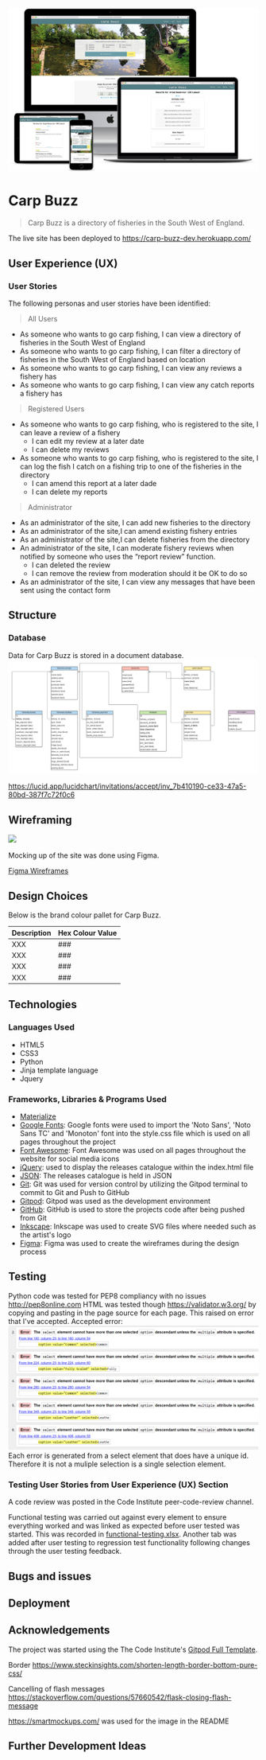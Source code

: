 <img src="static/images/smartmockup-cb.png" style="margin: 0;">

# Carp Buzz

>
> Carp Buzz is a directory of fisheries in the South West of England.
>

The live site has been deployed to https://carp-buzz-dev.herokuapp.com/

## User Experience (UX)

### User Stories

The following personas and user stories have been identified:

>
> All Users
>

- As someone who wants to go carp fishing, I can view a directory of fisheries in the South West of England
- As someone who wants to go carp fishing, I can filter a directory of fisheries in the South West of England based on location
- As someone who wants to go carp fishing, I can view any reviews a fishery has
- As someone who wants to go carp fishing, I can view any catch reports a fishery has

>
> Registered Users
>

- As someone who wants to go carp fishing, who is registered to the site, I can leave a review of a fishery
    - I can edit my review at a later date
    - I can delete my reviews
- As someone who wants to go carp fishing, who is registered to the site, I can log the fish I catch on a fishing trip to one of the fisheries in the directory
    - I can amend this report at a later dade
    - I can delete my reports

>
> Administrator
>
- As an administrator of the site, I can add new fisheries to the directory
- As an administrator of the site,I can amend existing fishery entries
- As an administrator of the site,I can delete fisheries from the directory
- An administrator of the site, I can moderate fishery reviews when notified by someone who uses the “report review” function.
    - I can deleted the review
    - I can remove the review from moderation should it be OK to do so
- As an administrator of the site, I can view any messages that have been sent using the contact form


## Structure

### Database

Data for Carp Buzz is stored in a document database.
<img src="static/images/cb-data.png" style="margin: 0;">

https://lucid.app/lucidchart/invitations/accept/inv_7b410190-ce33-47a5-80bd-387f7c72f0c6

## Wireframing

<img src="images/" style="margin: 0;">

Mocking up of the site was done using Figma.

[Figma Wireframes](https://www.figma.com/file/3G7nX6FtgMuFxYMjBPjuQc/Carp-Buzz?node-id=0%3A1)


## Design Choices

Below is the brand colour pallet for Carp Buzz.

| Description | Hex Colour Value |
| --- | ----------- |
| XXX | ### |
| XXX | ### |
| XXX | ### |
| XXX | ### |

## Technologies

### Languages Used

- HTML5
- CSS3
- Python
- Jinja template language
- Jquery

### Frameworks, Libraries & Programs Used

- [Materialize](https://materializecss.com/) 
- [Google Fonts](https://fonts.google.com/): Google fonts were used to import the 'Noto Sans', 'Noto Sans TC' and 'Monoton' font into the style.css file which is used on all pages throughout the project
- [Font Awesome](https://fontawesome.com/): Font Awesome was used on all pages throughout the website for social media icons
- [jQuery](https://jquery.com/): used to display the releases catalogue within the index.html file
- [JSON](https://www.json.org/json-en.html): The releases catalogue is held in JSON
- [Git](https://git-scm.com/): Git was used for version control by utilizing the Gitpod terminal to commit to Git and Push to GitHub
- [Gitpod](https://www.gitpod.io/): Gitpod was used as the development environment
- [GitHub](https://github.com/): GitHub is used to store the projects code after being pushed from Git
- [Inkscape](https://inkscape.org/): Inkscape was used to create SVG files where needed such as the artist's logo
- [Figma](https://www.figma.com/): Figma was used to create the wireframes during the design process

## Testing

Python code was tested for PEP8 compliancy with no issues http://pep8online.com
HTML was tested though https://validator.w3.org/ by copying and pasting in the page source for each page. This raised on error that I've accepted.
Accepted error:
<img src="static/images/accepted-error.png" style="margin: 0;">
Each error is generated from a select element that does have a unique id. Therefore it is not a muliple selection is a single selection element.

### Testing User Stories from User Experience (UX) Section

A code review was posted in the Code Institute peer-code-review channel.



Functional testing was carried out against every element to ensure everything worked and was linked as expected before user tested was started. This was recorded in [functional-testing.xlsx](functional-testing.xlsx). Another tab was added after user testing to regression test functionality following changes through the user testing feedback.

## Bugs and issues


## Deployment


## Acknowledgements

The project was started using the The Code Institute's [Gitpod Full Template](https://github.com/Code-Institute-Org/gitpod-full-template).

Border https://www.steckinsights.com/shorten-length-border-bottom-pure-css/ 

Cancelling of flash messages https://stackoverflow.com/questions/57660542/flask-closing-flash-message

https://smartmockups.com/ was used for the image in the README


## Further Development Ideas

